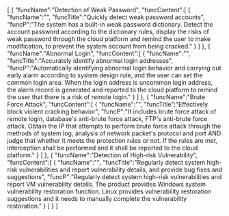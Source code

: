 [
	{
		"funcName":"Detection of Weak Password",
		"funcContent":[
			{
				"funcName":"",
				"funcTitle":"Quickly detect weak password accounts",
				"funcP":"The system has a built-in weak password dictionary. Detect the account password according to the dictionary rules, display the risks of weak password through the cloud platform and remind the user to make modification, to prevent the system account from being cracked."
			}
		]
	},
	{
		"funcName":"Abnormal Login",
		"funcContent":[
			{
				"funcName":"",
				"funcTitle":"Accurately identify abnormal login addresses",
				"funcP":"Automatically identifying abnormal login behavior and carrying out early alarm according to system design rule, and the user can set the common login area. When the login address is uncommon login address, the alarm record is generated and reported to the cloud platform to remind the user that there is a risk of remote login."
			}
		]
	},
	{
		"funcName":"Brute Force Attack",
		"funcContent":[
			{
				"funcName":"",
				"funcTitle":"Effectively block violent cracking behavior",
				"funcP":"It includes brute force attack of remote login, database's anti-brute force attack, FTP's anti-brute force attack. Obtain the IP that attempts to perform brute force attack through the methods of system log, analysis of network packet's protocol and port AND judge that whether it meets the protection rules or not. If the rules are met, interception shall be performed and it shall be reported to the cloud platform."
			}
		]
	},
	{
		"funcName":"Detection of High-risk Vulnerability",
		"funcContent":[
			{
				"funcName":"",
				"funcTitle":"Regularly detect system high-risk vulnerabilities and report vulnerability details, and provide bug fixes and suggestions",
				"funcP":"Regularly detect system high-risk vulnerabilities and report VM vulnerability details. The product provides Windows system vulnerability restoration function. Linux provides vulnerability restoration suggestions and it needs to manually complete the vulnerability restoration."
			}
		]
	}
]